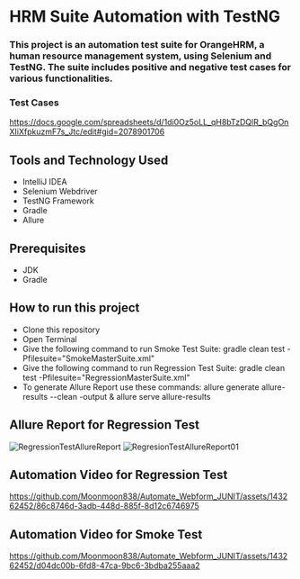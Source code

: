 # HRM Suite Automation with TestNG
### This project is an automation test suite for OrangeHRM, a human resource management system, using Selenium and TestNG. The suite includes positive and negative test cases for various functionalities.
### Test Cases
https://docs.google.com/spreadsheets/d/1di0Oz5oLL_qH8bTzDQlR_bQgOnXIiXfpkuzmF7s_Jtc/edit#gid=2078901706
## Tools and Technology Used
- IntelliJ IDEA
- Selenium Webdriver
- TestNG Framework
- Gradle
- Allure

## Prerequisites
- JDK
- Gradle

## How to run this project
- Clone this repository
- Open Terminal
- Give the following command to run Smoke Test Suite: gradle clean test -Pfilesuite="SmokeMasterSuite.xml"
- Give the following command to run Regression Test Suite: gradle clean test -Pfilesuite="RegressionMasterSuite.xml"
- To generate Allure Report use these commands: allure generate allure-results --clean -output & allure serve allure-results

## Allure Report for Regression Test
![RegressionTestAllureReport](https://github.com/Moonmoon838/Automate_Webform_JUNIT/assets/143262452/cf21b649-85a6-47c2-9a27-77eeef186bbb)
![RegresionTestAllureReport01](https://github.com/Moonmoon838/Automate_Webform_JUNIT/assets/143262452/303cfdae-4933-4b7f-8891-f78dc803e365)

## Automation Video for Regression Test
https://github.com/Moonmoon838/Automate_Webform_JUNIT/assets/143262452/86c8746d-3adb-448d-885f-8d12c6746975

## Automation Video for Smoke Test
https://github.com/Moonmoon838/Automate_Webform_JUNIT/assets/143262452/d04dc00b-6fd8-47ca-9bc6-3bdba255aaa2
